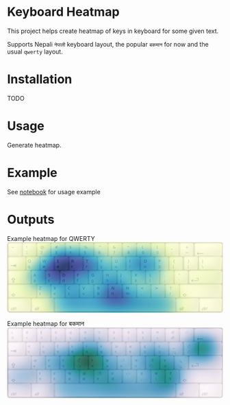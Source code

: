 # Keyboard Heatmap

This project helps create heatmap of keys in keyboard for some given text.

Supports Nepali `नेपाली` keyboard layout, the popular `बकमान` for now and the usual `qwerty` layout.

# Installation
TODO
 
# Usage

Generate heatmap. 

# Example

See [notebook](./test/MakeHeatmap.ipynb) for usage example

# Outputs
Example heatmap for QWERTY
![An example heatmap](keyhmap/images/example_qwerty.png)


Example heatmap for बकमान 
![An example heatmap](keyhmap/images/example_bakamana.png)
